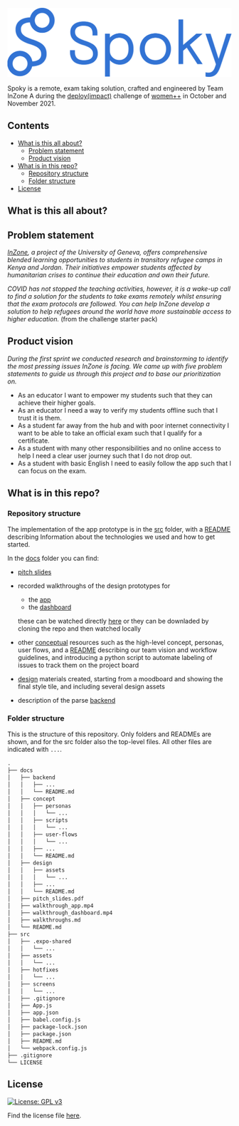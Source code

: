 ![Spoky](/docs/design/assets/Logo_blue.png)

Spoky is a remote, exam taking solution, crafted and engineered by Team InZone A during the [deploy(impact)](https://www.womenplusplus.ch/deploy-impact) challenge of [women++](https://www.womenplusplus.ch/) in October and November 2021.


## Contents

- [What is this all about?](#product)
  - [Problem statement](#problem)
  - [Product vision](#vision)
- [What is in this repo?](#repo)
  - [Repository structure](#repoS)
  - [Folder structure](#folderS)
- [License](#lic)


<a name="product"><h2>What is this all about?</h2></a>

<a name="problem"><h2>Problem statement</h2></a>

*[InZone](https://www.unige.ch/inzone/), a project of the University of Geneva, offers comprehensive blended learning opportunities to students in transitory refugee camps in Kenya and Jordan. Their initiatives empower students affected by humanitarian crises to continue their education and own their future.*

*COVID has not stopped the teaching activities, however, it is a wake-up call to find a solution for the students to take exams remotely whilst ensuring that the exam protocols are followed. You can help InZone develop a solution to help refugees around the world have more sustainable access to higher education.* (from the challenge starter pack)

<a name="vision"><h2>Product vision</h2></a>

*During the first sprint we conducted research and brainstorming to identify the most pressing issues InZone is facing. We came up with five problem statements to guide us through this project and to base our prioritization on.*

- As an educator I want to empower my students such that they can achieve their higher goals.
- As an educator I need a way to verify my students offline such that I trust it is them.
- As a student far away from the hub and with poor internet connectivity I want to be able to take an official exam such that I qualify for a certificate.
- As a student with many other responsibilities and no online access to help I need a clear user journey such that I do not drop out.
- As a student with basic English I need to easily follow the app such that I can focus on the exam.



<a name="repo"><h2>What is in this repo?</h2></a>


<a name="repoS"><h3>Repository structure</h3></a>

The implementation of the app prototype is in the [src](/src) folder, with a [README](/src/README.md) describing Information about the technologies we used and how to get started.

In the [docs](/docs) folder you can find:
- [pitch slides](/docs/pitch_slides.pdf)
- recorded walkthroughs of the design prototypes for
  - the [app](/docs/walkthrough_app.mp4)
  - the [dashboard](/docs/walkthrough_dashboard.mp4)

  these can be watched directly [here](/docs/walkthroughs.md) or they can be downladed by cloning the repo and then watched locally
- other [conceptual](/docs/concept/) resources such as the high-level concept, personas, user flows, and a [README](/concept/README.md) describing our team vision and workflow guidelines, and introducing a python script to automate labeling of issues to track them on the project board
- [design](/docs/design/) materials created, starting from a moodboard and showing the final style tile, and including several design assets
- description of the parse [backend](/docs/backend/)


<a name="folderS"><h3>Folder structure</h3></a>

This is the structure of this repository. Only folders and READMEs are shown, and for the src folder also the top-level files. All other files are indicated with ```...```.

```
.
├── docs
│   ├── backend
│   │   ├── ...
│   │   └── README.md
│   ├── concept
│   │   ├── personas
│   │   │   └── ...
│   │   ├── scripts
│   │   │   └── ...
│   │   ├── user-flows
│   │   │   └── ...
│   │   ├── ...
│   │   └── README.md
│   ├── design
│   │   ├── assets
│   │   │   └── ...
│   │   ├── ...
│   │   └── README.md
│   ├── pitch_slides.pdf
│   ├── walkthrough_app.mp4
│   ├── walkthrough_dashboard.mp4
│   ├── walkthroughs.md
│   └── README.md
├── src
│   ├── .expo-shared
│   │   └── ...
│   ├── assets
│   │   └── ...
│   ├── hotfixes
│   │   └── ...
│   ├── screens
│   │   └── ...
│   ├── .gitignore
│   ├── App.js
│   ├── app.json
│   ├── babel.config.js
│   ├── package-lock.json
│   ├── package.json
│   ├── README.md
│   └── webpack.config.js
├── .gitignore
└── LICENSE
```

<a name="lic"><h2>License</h2></a>

[![License: GPL v3](https://img.shields.io/badge/License-GPLv3-blue.svg)](https://www.gnu.org/licenses/gpl-3.0)

Find the license file [here](/LICENSE).
